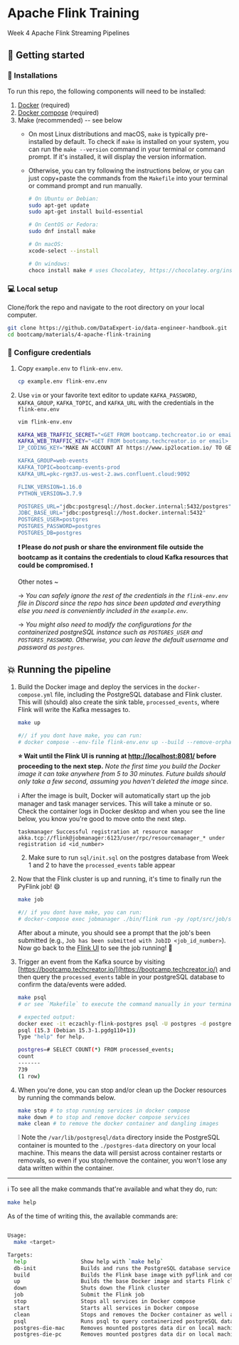 # Apache Flink Training
Week 4 Apache Flink Streaming Pipelines

## :pushpin: Getting started

### :whale: Installations

To run this repo, the following components will need to be installed:

1. [Docker](https://docs.docker.com/get-docker/) (required)
2. [Docker compose](https://docs.docker.com/compose/install/#installation-scenarios) (required)
3. Make (recommended) -- see below
    - On most Linux distributions and macOS, `make` is typically pre-installed by default. To check if `make` is installed on your system, you can run the `make --version` command in your terminal or command prompt. If it's installed, it will display the version information.
    - Otherwise, you can try following the instructions below, or you can just copy+paste the commands from the `Makefile` into your terminal or command prompt and run manually.

        ```bash
        # On Ubuntu or Debian:
        sudo apt-get update
        sudo apt-get install build-essential

        # On CentOS or Fedora:
        sudo dnf install make

        # On macOS:
        xcode-select --install

        # On windows:
        choco install make # uses Chocolatey, https://chocolatey.org/install
        ```

### :computer: Local setup

Clone/fork the repo and navigate to the root directory on your local computer.

```bash
git clone https://github.com/DataExpert-io/data-engineer-handbook.git
cd bootcamp/materials/4-apache-flink-training
```

### :dizzy: Configure credentials

1. Copy `example.env` to `flink-env.env`.

    ```bash
    cp example.env flink-env.env
    ```

2. Use `vim` or your favorite text editor to update `KAFKA_PASSWORD`, `KAFKA_GROUP`, `KAFKA_TOPIC`, and `KAFKA_URL` with the credentials in the `flink-env.env`

    ```bash
    vim flink-env.env
    ```

    ```bash
   KAFKA_WEB_TRAFFIC_SECRET="<GET FROM bootcamp.techcreator.io or email>"
   KAFKA_WEB_TRAFFIC_KEY="<GET FROM bootcamp.techcreator.io or email>
   IP_CODING_KEY="MAKE AN ACCOUNT AT https://www.ip2location.io/ TO GET KEY"

   KAFKA_GROUP=web-events
   KAFKA_TOPIC=bootcamp-events-prod
   KAFKA_URL=pkc-rgm37.us-west-2.aws.confluent.cloud:9092

   FLINK_VERSION=1.16.0
   PYTHON_VERSION=3.7.9

   POSTGRES_URL="jdbc:postgresql://host.docker.internal:5432/postgres"
   JDBC_BASE_URL="jdbc:postgresql://host.docker.internal:5432"
   POSTGRES_USER=postgres
   POSTGRES_PASSWORD=postgres
   POSTGRES_DB=postgres
    ```

    **:exclamation: Please do *not* push or share the environment file outside the bootcamp as it contains the credentials to cloud Kafka resources that could be compromised. :exclamation:**

    Other notes ~

    &rarr; _You can safely ignore the rest of the credentials in the `flink-env.env` file in Discord since the repo has since been updated and everything else you need is conveniently included in the `example.env`._

    &rarr; _You might also need to modify the configurations for the containerized postgreSQL instance such as `POSTGRES_USER` and `POSTGRES_PASSWORD`. Otherwise, you can leave the default username and password as `postgres`._


## :boom: Running the pipeline

1. Build the Docker image and deploy the services in the `docker-compose.yml` file, including the PostgreSQL database and Flink cluster. This will (should) also create the sink table, `processed_events`, where Flink will write the Kafka messages to.

    ```bash
    make up

    #// if you dont have make, you can run:
    # docker compose --env-file flink-env.env up --build --remove-orphans  -d
    ```

    **:star: Wait until the Flink UI is running at [http://localhost:8081/](http://localhost:8081/) before proceeding to the next step.** _Note the first time you build the Docker image it can take anywhere from 5 to 30 minutes. Future builds should only take a few second, assuming you haven't deleted the image since._

    :information_source: After the image is built, Docker will automatically start up the job manager and task manager services. This will take a minute or so. Check the container logs in Docker desktop and when you see the line below, you know you're good to move onto the next step.

    ```
    taskmanager Successful registration at resource manager akka.tcp://flink@jobmanager:6123/user/rpc/resourcemanager_* under registration id <id_number>
    ```
   2. Make sure to run `sql/init.sql` on the postgres database from Week 1 and 2 to have the `processed_events` table appear
3. Now that the Flink cluster is up and running, it's time to finally run the PyFlink job! :smile:

    ```bash
    make job

    #// if you dont have make, you can run:
    # docker-compose exec jobmanager ./bin/flink run -py /opt/src/job/start_job.py -d
    ```

    After about a minute, you should see a prompt that the job's been submitted (e.g., `Job has been submitted with JobID <job_id_number>`). Now go back to the [Flink UI](http://localhost:8081/#/job/running) to see the job running! :tada:

4. Trigger an event from the Kafka source by visiting [https://bootcamp.techcreator.io/](https://bootcamp.techcreator.io/) and then query the `processed_events` table in your postgreSQL database to confirm the data/events were added.

    ```bash
    make psql
    # or see `Makefile` to execute the command manually in your terminal or command prompt

    # expected output:
    docker exec -it eczachly-flink-postgres psql -U postgres -d postgres
    psql (15.3 (Debian 15.3-1.pgdg110+1))
    Type "help" for help.

    postgres=# SELECT COUNT(*) FROM processed_events;
    count
    -------
    739
    (1 row)
    ```

5. When you're done, you can stop and/or clean up the Docker resources by running the commands below.

    ```bash
    make stop # to stop running services in docker compose
    make down # to stop and remove docker compose services
    make clean # to remove the docker container and dangling images
    ```

    :grey_exclamation: Note the `/var/lib/postgresql/data` directory inside the PostgreSQL container is mounted to the `./postgres-data` directory on your local machine. This means the data will persist across container restarts or removals, so even if you stop/remove the container, you won't lose any data written within the container.

------

:information_source: To see all the make commands that're available and what they do, run:

```bash
make help
```

As of the time of writing this, the available commands are:

```bash

Usage:
  make <target>

Targets:
  help                 Show help with `make help`
  db-init              Builds and runs the PostgreSQL database service
  build                Builds the Flink base image with pyFlink and connectors installed
  up                   Builds the base Docker image and starts Flink cluster
  down                 Shuts down the Flink cluster
  job                  Submit the Flink job
  stop                 Stops all services in Docker compose
  start                Starts all services in Docker compose
  clean                Stops and removes the Docker container as well as images with tag `<none>`
  psql                 Runs psql to query containerized postgreSQL database in CLI
  postgres-die-mac     Removes mounted postgres data dir on local machine (mac users) and in Docker
  postgres-die-pc      Removes mounted postgres data dir on local machine (PC users) and in Docker
```
